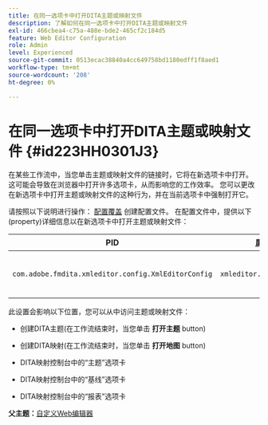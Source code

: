 ```yaml
---
title: 在同一选项卡中打开DITA主题或映射文件
description: 了解如何在同一选项卡中打开DITA主题或映射文件
exl-id: 466cbea4-c75a-488e-bde2-465cf2c184d5
feature: Web Editor Configuration
role: Admin
level: Experienced
source-git-commit: 0513ecac38840a4cc649758bd1180edff1f8aed1
workflow-type: tm+mt
source-wordcount: '208'
ht-degree: 0%

---
```


# 在同一选项卡中打开DITA主题或映射文件 {#id223HH0301J3}

在某些工作流中，当您单击主题或映射文件的链接时，它将在新选项卡中打开。 这可能会导致在浏览器中打开许多选项卡，从而影响您的工作效率。 您可以更改在新选项卡中打开主题或映射文件的这种行为，并在当前选项卡中强制打开它。

请按照以下说明进行操作： [配置覆盖](download-install-additional-config-override.md#) 创建配置文件。 在配置文件中，提供以下\(property\)详细信息以在新选项卡中打开主题或映射文件：

| PID | 属性键 | 属性值 |
|---|------------|--------------|
| `com.adobe.fmdita.xmleditor.config.XmlEditorConfig` | `xmleditor.openinsametab` | 布尔值\(true/false\)。 <br> **默认值**： `false` |

此设置会影响以下位置，您可以从中访问主题或映射文件：

- 创建DITA主题\(在工作流结束时，当您单击 **打开主题** button\)

- 创建DITA映射\(在工作流结束时，当您单击 **打开地图** button\)

- DITA映射控制台中的“主题”选项卡

- DITA映射控制台中的“基线”选项卡

- DITA映射控制台中的“报表”选项卡


**父主题：**[&#x200B;自定义Web编辑器](conf-web-editor.md)
